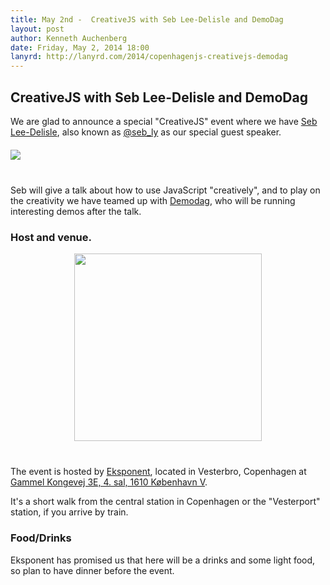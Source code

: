 ```yaml
---
title: May 2nd -  CreativeJS with Seb Lee-Delisle and DemoDag
layout: post
author: Kenneth Auchenberg
date: Friday, May 2, 2014 18:00
lanyrd: http://lanyrd.com/2014/copenhagenjs-creativejs-demodag
---
```


## CreativeJS with Seb Lee-Delisle and DemoDag

We are glad to announce a special "CreativeJS" event where we have [Seb Lee-Delisle](http://seb.ly/), also known as [@seb_ly](https://twitter.com/seb_ly) as our special guest speaker. 

<img src="http://seb.ly/wp-content/themes/sebly/img/seb_shot.jpg" style="margin: 20px auto 40px auto; display: block;" />

Seb will give a talk about how to use JavaScript "creatively", and to play on the creativity we have teamed up with [Demodag](http://demodag.org), who will be running interesting demos after the talk.

### Host and venue.

<img src="http://www.eksponent.com/content/images/eksponent_logo.svg" width="300" style="margin: 0 auto 40px auto; display: block;" />

The event is hosted by [Eksponent](http://www.eksponent.com/), located in Vesterbro, Copenhagen at [Gammel Kongevej 3E, 4. sal, 1610 København V](https://www.google.dk/maps/preview?q=Gammel+Kongevej+3E,+4.+sal,+1610+K%C3%B8benhavn+V&ie=UTF-8&hq=&hnear=0x4652530b7d476169:0xd3f8ba6d981e024c,Gammel+Kongevej+3E,+1610+K%C3%B8benhavn+V&gl=dk&ei=fqlJU72XFubI4ATgvoCQBw&ved=0CCoQ8gEwAA). 

It's a short walk from the central station in Copenhagen or the "Vesterport" station, if you arrive by train.

### Food/Drinks

Eksponent has promised us that here will be a drinks and some light food, so plan to have dinner before the event.
